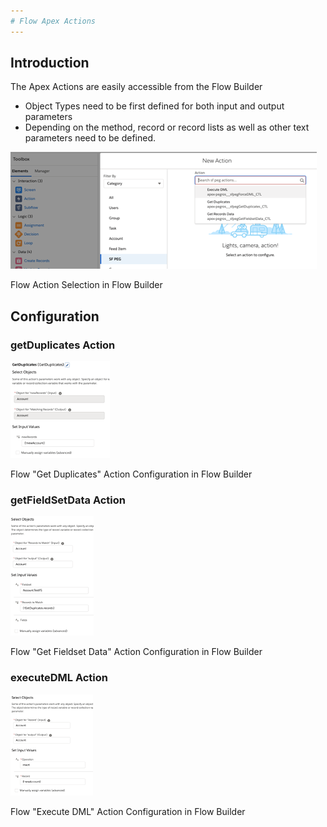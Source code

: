 ```yaml
---
# Flow Apex Actions
---
```


## Introduction

The Apex Actions are easily accessible from the Flow Builder
* Object Types need to be first defined for both input and output parameters
* Depending on the method, record or record lists as well as other text parameters need to be defined.

![Flow Actions](/media/FlowActions.png)

Flow Action Selection in Flow Builder

## Configuration

### getDuplicates Action

![Flow Actions Get Duplicates](/media/FlowActionsGetDuplicates.png)

Flow "Get Duplicates" Action Configuration in Flow Builder

###  getFieldSetData Action

![Flow Actions Get Fieldset Data](/media/FlowActionsGetFieldsetData.png)

Flow "Get Fieldset Data" Action Configuration in Flow Builder

### executeDML Action

![Flow Actions Execute DML](/media/FlowActionsExecuteDML.png)

Flow "Execute DML" Action Configuration in Flow Builder
